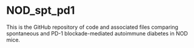 # NOD_spt_pd1
This is the GitHub repository of code and associated files comparing spontaneous and PD-1 blockade-mediated autoimmune diabetes in NOD mice.
